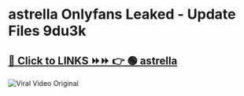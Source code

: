 
 # astrella Onlyfans Leaked - Update Files 9du3k

## <h2><a href="https://clipsfans.com/astrella&ref=git">🔗 Click to LINKS ⏩⏩ 👉 🟢 astrella </a></h2>

<a href="https://clipsfans.com/astrella&ref=git" rel="nofollow" data-target="animated-image.originalLink"><img src="https://i.ibb.co.com/xMMVF88/686577567.gif" alt="Viral Video Original" style="max-width: 100%; display: inline-block;" data-target="animated-image.originalImage"></a>

